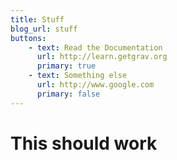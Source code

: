 ```yaml
---
title: Stuff
blog_url: stuff
buttons:
    - text: Read the Documentation
      url: http://learn.getgrav.org
      primary: true
    - text: Something else
      url: http://www.google.com
      primary: false
---
```


# This should work

